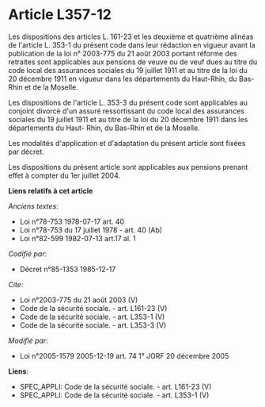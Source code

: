 # Article L357-12

Les dispositions des articles L. 161-23 et les deuxième et quatrième alinéas de l'article L. 353-1 du présent code dans leur
rédaction en vigueur avant la publication de la loi n° 2003-775 du 21 août 2003 portant réforme des retraites sont
applicables aux pensions de veuve ou de veuf dues au titre du code local des assurances sociales du 19 juillet 1911 et au
titre de la loi du 20 décembre 1911 en vigueur dans les départements du Haut-Rhin, du Bas-Rhin et de la Moselle. 

Les dispositions de l'article L. 353-3 du présent code sont applicables au conjoint divorcé d'un assuré ressortissant du code
local des assurances sociales du 19 juillet 1911 et au titre de la loi du 20 décembre 1911 dans les départements du Haut-
Rhin, du Bas-Rhin et de la Moselle. 

Les modalités d'application et d'adaptation du présent article sont fixées par décret. 

Les dispositions du présent article sont applicables aux pensions prenant effet à compter du 1er juillet 2004.

**Liens relatifs à cet article**

_Anciens textes_:

  - Loi n°78-753 1978-07-17 art. 40
  - Loi n°78-753 du 17 juillet 1978 - art. 40 (Ab)
  - Loi n°82-599 1982-07-13 art.17 al. 1

_Codifié par_:

  - Décret n°85-1353 1985-12-17

_Cite_:

  - Loi n°2003-775 du 21 août 2003 (V)
  - Code de la sécurité sociale. - art. L161-23 (V)
  - Code de la sécurité sociale. - art. L353-1 (V)
  - Code de la sécurité sociale. - art. L353-3 (V)

_Modifié par_:

  - Loi n°2005-1579 2005-12-19 art. 74 1° JORF 20 décembre 2005

**Liens**:

  - SPEC_APPLI: Code de la sécurité sociale. - art. L161-23 (V)
  - SPEC_APPLI: Code de la sécurité sociale. - art. L353-1 (V)
